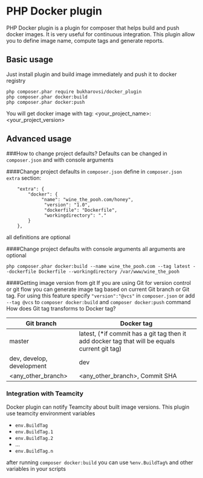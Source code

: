 PHP Docker plugin
=================
PHP Docker plugin is a plugin for composer that helps build and push docker images. It is very useful for continuous integration.
This plugin allow you to define image name, compute tags and generate reports.

Basic usage
-----------
Just install plugin and build image immediately and push it to docker registry
```
php composer.phar require bukharovsi/docker_plugin
php composer.phar docker:build
php composer.phar docker:push
```
You will get docker image with tag: <your_project_name>:<your_project_version>

Advanced usage
--------------
###How to change project defaults? 
Defaults can be changed in `composer.json` and with console arguments

####Change project defaults in `composer.json`
define in `composer.json` `extra` section:
```
    "extra": {
        "docker": {
             "name": "wine_the_pooh.com/honey",
              "version": "1.0",
              "dockerfile": "Dockerfile",
              "workingdirectory": "."
        }
    },
```
all definitions are optional

####Change project defaults with console arguments
all arguments are optional
```
php composer.phar docker:build --name wine_the_pooh.com --tag latest --dockerfile Dockerfile --workingdirectory /var/www/wine_the_pooh
```

####Getting image version from git
If you are using Git for version control or git flow you can generate image tag based on current Git branch or Git tag.
For using this feature specify `"version":"@vcs"` in `composer.json` or add `--tag @vcs` to `composer docker:build` 
and `composer docker:push` command 
How does Git tag transforms to Docker tag?

| Git branch                | Docker tag                                                                                    |
|---------------------------|-----------------------------------------------------------------------------------------------|
| master                    | latest, (*if commit has a git tag then it add docker tag that will be equals current git tag) |
| dev, develop, development | dev                                                                                           |
| <any_other_branch>        | <any_other_branch>, Commit SHA                                                                |

### Integration with Teamcity
Docker plugin can notify Teamcity about built image versions. This plugin use teamcity environment variables 
 - `env.BuildTag`
 - `env.BuildTag.1`
 - `env.BuildTag.2`
 - ...
 - `env.BuildTag.n`
 
 after running `composer docker:build` you can use `%env.BuildTag%` and other variables in your scripts